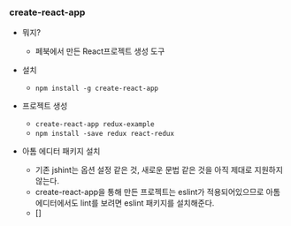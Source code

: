 ### create-react-app
- 뭐지?
	- 페북에서 만든 React프로젝트 생성 도구
	
- 설치
	- ```npm install -g create-react-app```
	
- 프로젝트 생성
	- ```create-react-app redux-example```
	- ```npm install -save redux react-redux```

- 아톰 에디터 패키지 설치
	- 기존 jshint는 옵션 설정 같은 것, 새로운 문법 같은 것을 아직 제대로 지원하지 않는다.
	- create-react-app을 통해 만든 프로젝트는 eslint가 적용되어있으므로 아톰 에디터에서도 lint를 보려면 eslint 패키지를 설치해준다.
	- []

